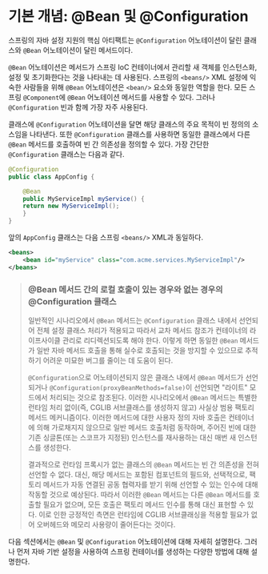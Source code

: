 # 기본 개념: @Bean 및 @Configuration

스프링의 자바 설정 지원의 핵심 아티팩트는 `@Configuration` 어노테이션이 달린 클래스와 `@Bean` 어노테이션이 달린 메서드이다.

`@Bean` 어노테이션은 메서드가 스프링 IoC 컨테이너에서 관리할 새 객체를 인스턴스화, 설정 및 초기화한다는 것을 나타내는 데 사용된다. 스프링의 `<beans/>` XML 설정에 익숙한 사람들을 위해 `@Bean` 어노테이션은 `<bean/>` 요소와 동일한 역할을 한다. 모든 스프링 `@Component`에 `@Bean` 어노테이션 메서드를 사용할 수 있다. 그러나 `@Configuration` 빈과 함께 가장 자주 사용된다.

클래스에 `@Configuration` 어노테이션을 달면 해당 클래스의 주요 목적이 빈 정의의 소스임을 나타낸다. 또한 `@Configuration` 클래스를 사용하면 동일한 클래스에서 다른 `@Bean` 메서드를 호출하여 빈 간 의존성을 정의할 수 있다. 가장 간단한 `@Configuration` 클래스는 다음과 같다.

```java
@Configuration
public class AppConfig {

    @Bean
    public MyServiceImpl myService() {
	return new MyServiceImpl();
    }
}
```

앞의 `AppConfig` 클래스는 다음 스프링 `<beans/>` XML과 동일하다.

```xml
<beans>
    <bean id="myService" class="com.acme.services.MyServiceImpl"/>
</beans>
```

> ### @Bean 메서드 간의 로컬 호출이 있는 경우와 없는 경우의 @Configuration 클래스
> 
> 일반적인 시나리오에서 `@Bean` 메서드는 `@Configuration` 클래스 내에서 선언되어 전체 설정 클래스 처리가 적용되고 따라서 교차 메서드 참조가 컨테이너의 라이프사이클 관리로 리디렉션되도록 해야 한다. 이렇게 하면 동일한 `@Bean` 메서드가 일반 자바 메서드 호출을 통해 실수로 호출되는 것을 방지할 수 있으므로 추적하기 어려운 미묘한 버그를 줄이는 데 도움이 된다.
> 
> `@Configuration`으로 어노테이션되지 않은 클래스 내에서 `@Bean` 메서드가 선언되거나 `@Configuration(proxyBeanMethods=false)`이 선언되면 "라이트" 모드에서 처리되는 것으로 참조된다. 이러한 시나리오에서 `@Bean` 메서드는 특별한 런타임 처리 없이(즉, CGLIB 서브클래스를 생성하지 않고) 사실상 범용 팩토리 메서드 메커니즘이다. 이러한 메서드에 대한 사용자 정의 자바 호출은 컨테이너에 의해 가로채지지 않으므로 일반 메서드 호출처럼 동작하며, 주어진 빈에 대한 기존 싱글톤(또는 스코프가 지정된) 인스턴스를 재사용하는 대신 매번 새 인스턴스를 생성한다.
> 
> 결과적으로 런타임 프록시가 없는 클래스의 `@Bean` 메서드는 빈 간 의존성을 전혀 선언할 수 없다. 대신, 해당 메서드는 포함된 컴포넌트의 필드와, 선택적으로, 팩토리 메서드가 자동 연결된 공동 협력자를 받기 위해 선언할 수 있는 인수에 대해 작동할 것으로 예상된다. 따라서 이러한 `@Bean` 메서드는 다른 `@Bean` 메서드를 호출할 필요가 없으며, 모든 호출은 팩토리 메서드 인수를 통해 대신 표현할 수 있다. 이로 인한 긍정적인 측면은 런타임에 CGLIB 서브클래싱을 적용할 필요가 없어 오버헤드와 메모리 사용량이 줄어든다는 것이다.

다음 섹션에서는 `@Bean` 및 `@Configuration` 어노테이션에 대해 자세히 설명한다. 그러나 먼저 자바 기반 설정을 사용하여 스프링 컨테이너를 생성하는 다양한 방법에 대해 설명한다.

